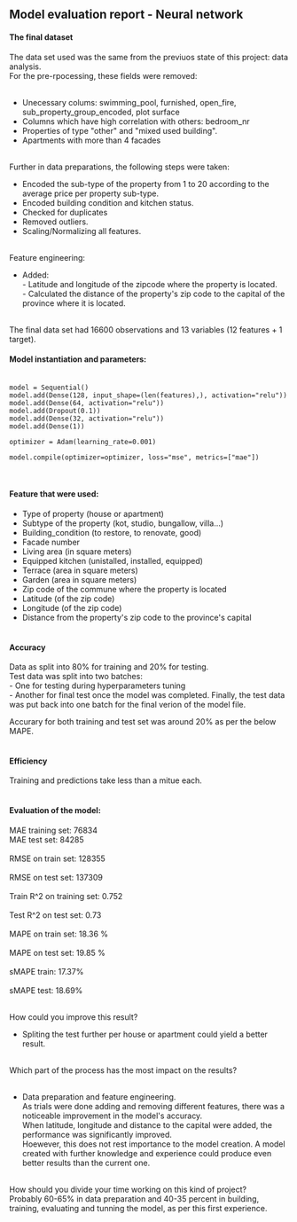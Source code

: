 ## Model evaluation report - Neural network <br>

#### The final dataset

The data set used was the same from the previuos state of this project: data analysis. <br>
For the pre-rpocessing, these fields were removed: <br><br>

- Unecessary colums: swimming_pool, furnished, open_fire, sub_property_group_encoded, plot surface <br>
- Columns which have high correlation with others: bedroom_nr <br>
- Properties of type "other" and "mixed used building". <br>
- Apartments with more than 4 facades <br><br>

Further in data preparations, the following steps were taken: <br>
- Encoded the sub-type of the property from 1 to 20 according to the average price per property sub-type.<br>
- Encoded building condition and kitchen status. <br>
- Checked for duplicates <br>
- Removed outliers.<br>
- Scaling/Normalizing all features.<br><br>

Feature engineering: <br>
- Added: <br>
        - Latitude and longitude of the zipcode where the property is located.<br>
        - Calculated the distance of the property's zip code to the capital of the province where it is located.<br><br>


The final data set had 16600 observations and 13 variables (12 features + 1 target). <br>


#### Model instantiation and parameters: <br><br>

```
model = Sequential()
model.add(Dense(128, input_shape=(len(features),), activation="relu"))
model.add(Dense(64, activation="relu"))
model.add(Dropout(0.1))
model.add(Dense(32, activation="relu"))
model.add(Dense(1))

optimizer = Adam(learning_rate=0.001)

model.compile(optimizer=optimizer, loss="mse", metrics=["mae"])
```
<br>

#### Feature that were used:
-   Type of property (house or apartment) <br>
-   Subtype of the property (kot, studio, bungallow, villa...) <br>
-   Building_condition (to restore, to renovate, good)<br>
-   Facade number <br>
-   Living area (in square meters)<br>
-   Equipped kitchen (unistalled, installed, equipped)<br>
-   Terrace (area in square meters)<br>
-   Garden (area in square meters)<br>
-   Zip code of the commune where the property is located <br>
-   Latitude (of the zip code) <br>
-   Longitude (of the zip code) <br>
-   Distance from the property's zip code to the province's capital <br><br>


#### Accuracy 

Data as split into 80% for training and 20% for testing.<br>
Test data was split into two batches:<br>
    - One for testing during hyperparameters tuning<br>
    - Another for final test once the model was completed.
Finally, the test data was put back into one batch for the final verion of the model file.


Accurary for both training and test set was around 20% as per the below MAPE.<br><br>

#### Efficiency

Training and predictions take less than a mitue each.<br><br>

#### Evaluation of the model:

MAE training set: 76834 <br>
MAE test set: 84285         <br>                                                  
RMSE on train set: 128355  <br>                                                                             
RMSE on test set: 137309       <br>                                                                         
Train R^2 on training set: 0.752    <br>                                                                    
Test R^2 on test set: 0.73    <br>                                                                          
MAPE on train set: 18.36 %    <br>                                                                          
MAPE on test set: 19.85 %    <br>                                                                           
sMAPE train: 17.37%      <br>                                                                                     
sMAPE test: 18.69% <br><br>


How could you improve this result?<br>
- Spliting the test further per house or apartment could yield a better result.<br><br>

Which part of the process has the most impact on the results?<br><br>
- Data preparation and feature engineering. <br>
As trials were done adding and removing different features, there was a noticeable improvement in the model's accuracy.<br>
When latitude, longitude and distance to the capital were added, the performance was significantly improved.<br>
Hoewever, this does not rest importance to the model creation. A model created with further knowledge and experience could 
produce even better results than the current one.<br><br>

How should you divide your time working on this kind of project?<br>
Probably 60-65% in data preparation and 40-35 percent in building, training, evaluating and tunning the model, as per this first experience.<br>
